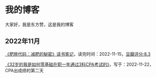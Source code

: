 # 我的博客
大家好，我是东方赞，这是我的博客

## 2022年11月
[《肥胖代码：减肥的秘密》读书笔记](https://github.com/dongfangzan/blog/blob/main/2022-11-15%20%E8%82%A5%E8%83%96%E4%BB%A3%E7%A0%81%EF%BC%9A%E5%87%8F%E8%82%A5%E7%9A%84%E7%A7%98%E5%AF%86.md)，读完时间：2022-11-15，[豆瓣评分:8.3](https://book.douban.com/subject/34906442/)

[《32岁的我是如何零基础在职一年通过3科CPA考试的》](https://github.com/dongfangzan/ReadingNotes/blob/main/32%E5%B2%81%E7%9A%84%E6%88%91%E6%98%AF%E5%A6%82%E4%BD%95%E9%9B%B6%E5%9F%BA%E7%A1%80%E5%9C%A8%E8%81%8C%E4%B8%80%E5%B9%B4%E9%80%9A%E8%BF%873%E7%A7%91CPA%E8%80%83%E8%AF%95%E7%9A%84.md)，写于：2022-11-22，CPA出成绩的第二天
